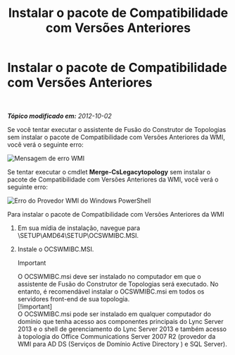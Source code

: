﻿---
title: Instalar o pacote de Compatibilidade com Versões Anteriores
TOCTitle: Instalar o pacote de Compatibilidade com Versões Anteriores
ms:assetid: 38797fbd-06a0-4008-b099-158e7b5d7703
ms:mtpsurl: https://technet.microsoft.com/pt-br/library/JJ204816(v=OCS.15)
ms:contentKeyID: 49306393
ms.date: 05/19/2016
mtps_version: v=OCS.15
ms.translationtype: HT
---

# Instalar o pacote de Compatibilidade com Versões Anteriores

 

_**Tópico modificado em:** 2012-10-02_

Se você tentar executar o assistente de Fusão do Construtor de Topologias sem instalar o pacote de Compatibilidade com Versões Anteriores da WMI, você verá o seguinte erro:

![Mensagem de erro WMI](images/JJ204816.a007d2f2-fc85-430c-91eb-382b032469af(OCS.15).jpg "Mensagem de erro WMI")

Se tentar executar o cmdlet **Merge-CsLegacytopology** sem instalar o pacote de Compatibilidade com Versões Anteriores da WMI, você verá o seguinte erro:

![Erro do Provedor WMI do Windows PowerShell](images/JJ204816.c510824e-1807-4c7e-bb28-c6cfea2eac1d(OCS.15).jpg "Erro do Provedor WMI do Windows PowerShell")

Para instalar o pacote de Compatibilidade com Versões Anteriores da WMI

1.  Em sua mídia de instalação, navegue para \\SETUP\\AMD64\\SETUP\\OCSWMIBC.MSI.

2.  Instale o OCSWMIBC.MSI.
    
    > [!important]  
    > O OCSWMIBC.msi deve ser instalado no computador em que o assistente de Fusão do Construtor de Topologias será executado. No entanto, é recomendável instalar o OCSWMIBC.msi em todos os servidores front-end de sua topologia.    
    > [!important]  
    > O OCSWMIBC.msi pode ser instalado em qualquer computador do domínio que tenha acesso aos componentes principais do Lync Server 2013 e o shell de gerenciamento do Lync Server 2013 e também acesso à topologia do Office Communications Server 2007 R2 (provedor da WMI para AD DS (Serviços de Domínio Active Directory ) e SQL Server).

